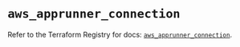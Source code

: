 # `aws_apprunner_connection`

Refer to the Terraform Registry for docs: [`aws_apprunner_connection`](https://registry.terraform.io/providers/hashicorp/aws/5.54.1/docs/resources/apprunner_connection).
